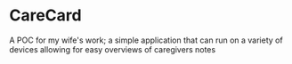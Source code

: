 # CareCard
A POC for my wife's work; a simple application that can run on a variety of devices allowing for easy overviews of caregivers notes
